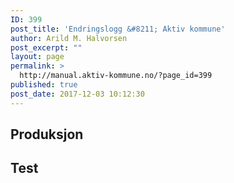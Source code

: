 ```yaml
---
ID: 399
post_title: 'Endringslogg &#8211; Aktiv kommune'
author: Arild M. Halvorsen
post_excerpt: ""
layout: page
permalink: >
  http://manual.aktiv-kommune.no/?page_id=399
published: true
post_date: 2017-12-03 10:12:30
---
```

## Produksjon


## Test